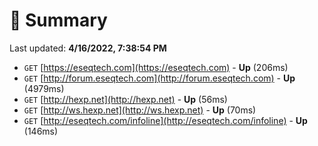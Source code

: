 # 📖 Summary
Last updated: **4/16/2022, 7:38:54 PM**

- `GET` [https://eseqtech.com](https://eseqtech.com) - **Up** (206ms)
- `GET` [http://forum.eseqtech.com](http://forum.eseqtech.com) - **Up** (4979ms)
- `GET` [http://hexp.net](http://hexp.net) - **Up** (56ms)
- `GET` [http://ws.hexp.net](http://ws.hexp.net) - **Up** (70ms)
- `GET` [http://eseqtech.com/infoline](http://eseqtech.com/infoline) - **Up** (146ms)
